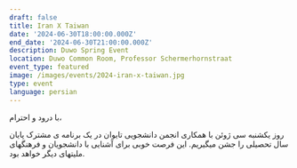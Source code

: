 ```yaml
---
draft: false
title: Iran X Taiwan
date: '2024-06-30T18:00:00.000Z'
end_date: '2024-06-30T21:00:00.000Z'
description: Duwo Spring Event
location: Duwo Common Room, Professor Schermerhornstraat
event_type: featured
image: /images/events/2024-iran-x-taiwan.jpg
type: event
language: persian
---
```


با درود و احترام،

روز یکشنبه سی ژوئن با همکاری انجمن دانشجویی تایوان در یک برنامه ی مشترک پایان سال تحصیلی را جشن میگیریم. این فرصت خوبی برای آشنایی با دانشجویان و فرهنگهای ملیتهای دیگر خواهد بود. 



